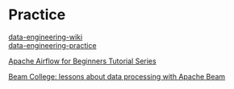 # Practice

[data-engineering-wiki](https://dataengineering.wiki/Learning+Resources)  
[data-engineering-practice](https://github.com/danielbeach/data-engineering-practice)

[Apache Airflow for Beginners Tutorial Series](https://github.com/coder2j/airflow-docker)

[Beam College: lessons about data processing with Apache Beam](https://beamcollege.dev/past-sessions/)
